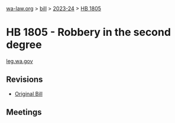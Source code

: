 [wa-law.org](/) > [bill](/bill/) > [2023-24](/bill/2023-24/) > [HB 1805](/bill/2023-24/hb/1805/)

# HB 1805 - Robbery in the second degree
[leg.wa.gov](https://app.leg.wa.gov/billsummary?BillNumber=1805&Year=2023&Initiative=false)

## Revisions
* [Original Bill](1/)

## Meetings